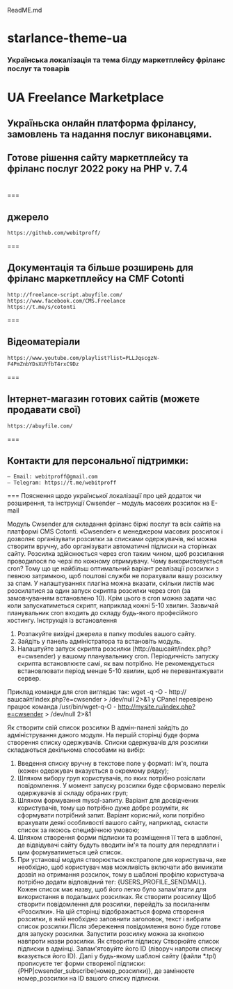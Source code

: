 ReadME.md
# starlance-theme-ua
### Українська локалізація та тема білду маркетплейсу фріланс послуг та товарів
# UA Freelance Marketplace
## Україньска онлайн платформа фрілансу, замовлень та надання послуг виконавцями. 
## Готове рішення сайту маркетплейсу та фріланс послуг 2022 року на PHP v. 7.4
# 


===
## джерело
	https://github.com/webitproff/
===
## Документація та більше розширень для фріланс маркетплейсу на CMF Cotonti
	http://freelance-script.abuyfile.com/
	https://www.facebook.com/CMS.Freelance
	https://t.me/s/cotonti
===
## Вiдеоматеріали
	https://www.youtube.com/playlist?list=PLLJqscgzN-F4PmZnbYDsXUYfbT4rxC9Dz
===
## Інтернет-магазин готових сайтів (можете продавати свої)
	https://abuyfile.com/
===
## Контакти для персональної підтримки:
	— Email: webitproff@gmail.com
	— Telegram: https://t.me/webitproff
===
Пояснення щодо української локалізації про цей додаток чи розширення, та інструкції 
Cwsender – модуль масових розсилок на E-mail

Модуль Cwsender для складання фріланс біржі послуг та всіх сайтів на платформі CMS Cotonti.
«Cwsender» є менеджером масових розсилок і дозволяє організувати розсилки за списками одержувачів, які можна створити вручну, або організувати автоматичні підписки на сторінках сайту.
Розсилка здійснюється через cron таким чином, щоб розсилання проводилося по черзі по кожному отримувачу. Чому використовується cron? Тому що це найбільш оптимальний варіант реалізації розсилки з певною затримкою, щоб поштові служби не порахували вашу розсилку за спам. У налаштуваннях плагіна можна вказати, скільки листів має розсилатися за один запуск скрипта розсилки через cron (за замовчуванням встановлено 10). Крім цього в cron можна задати час коли запускатиметься скрипт, наприклад кожні 5-10 хвилин. Зазвичай планувальник cron входить до складу будь-якого професійного хостингу.
Інструкція із встановлення
1. Розпакуйте вихідні джерела в папку modules вашого сайту.
2. Зайдіть у панель адміністратора та встановіть модуль.
3. Налаштуйте запуск скрипта розсилки (http://вашсайт/index.php?e=cwsender) у вашому планувальнику cron. Періодичність запуску скрипта встановлюєте самі, як вам потрібно. Не рекомендується встановлювати період менше 5-10 хвилин, щоб не перевантажувати сервер.

Приклад команди для cron виглядає так:
wget -q -O - http://вашсайт/index.php?e=cwsender > /dev/null 2>&1
у CPanel перевірено працює команда
/usr/bin/wget-q-O - http://mysite.ru/index.php?e=cwsender > /dev/null 2>&1

 
Як створити свій список розсилки
В адмін-панелі зайдіть до адміністрування даного модуля. На першій сторінці буде форма створення списку одержувачів.
Списки одержувачів для розсилки складаються декількома способами на вибір:
1. Введення списку вручну в текстове поле у ​​форматі: ім'я, пошта (кожен одержувач вказується в окремому рядку);
2. Шляхом вибору груп користувачів, по яких потрібно розіслати повідомлення. У момент запуску розсилки буде сформовано перелік одержувачів зі складу обраних груп;
3. Шляхом формування mysql-запиту. Варіант для досвідчених користувачів, тому що потрібно дуже добре розуміти, як сформувати потрібний запит. Варіант корисний, коли потрібно врахувати деякі особливості вашого сайту, наприклад, скласти список за якоюсь специфічною умовою;
4. Шляхом створення форми підписки та розміщення її тега в шаблоні, де відвідувачі сайту будуть вводити ім'я та пошту для передплати і цим формуватиметься цей список.
5. При установці модуля створюється екстраполе для користувача, яке необхідно, щоб користувач мав можливість включати або вимикати дозвіл на отримання розсилок, тому в шаблоні профілю користувача потрібно додати відповідний тег: {USERS_PROFILE_SENDMAIL}.
Кожен список має назву, щоб його легко було запам'ятати для використання в подальших розсилках.
Як створити розсилку
Щоб створити повідомлення для розсилки, перейдіть за посиланням «Розсилки». На цій сторінці відображається форма створення розсилки, в якій необхідно заповнити заголовок, текст і вибрати список розсилки.Після збереження повідомлення воно буде готове для запуску розсилки. Запустити розсилку можна за кнопкою навпроти назви розсилки.
Як створити підписку
Створюйте список підписки в адмінці. Запам'ятовуйте його ID (ліворуч напроти списку вказується його ID). Далі у будь-якому шаблоні сайту (файли *.tpl) прописуєте тег форми створеної підписки: {PHP|cwsender_subscribe(номер_розсилки)}, де замінюєте номер_розсилки на ID вашого списку підписки.

# 

